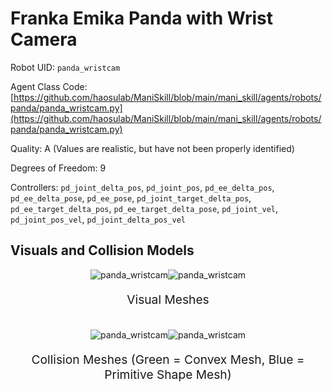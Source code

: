 <!-- THIS IS ALL GENERATED DOCUMENTATION via generate_robot_docs.py. DO NOT MODIFY THIS FILE DIRECTLY. -->

# Franka Emika Panda with Wrist Camera

Robot UID: `panda_wristcam`

Agent Class Code: [https://github.com/haosulab/ManiSkill/blob/main/mani_skill/agents/robots/panda/panda_wristcam.py](https://github.com/haosulab/ManiSkill/blob/main/mani_skill/agents/robots/panda/panda_wristcam.py)

Quality: A (Values are realistic, but have not been properly identified)

Degrees of Freedom: 9

Controllers: `pd_joint_delta_pos`, `pd_joint_pos`, `pd_ee_delta_pos`, `pd_ee_delta_pose`, `pd_ee_pose`, `pd_joint_target_delta_pos`, `pd_ee_target_delta_pos`, `pd_ee_target_delta_pose`, `pd_joint_vel`, `pd_joint_pos_vel`, `pd_joint_delta_pos_vel`

## Visuals and Collision Models

<div>
    <div style="max-width: 100%; display: flex; justify-content: center;">
        <img src="../_static/robot_images/panda_wristcam/front_visual.png" style='min-width:min(50%, 100px);max-width:50%;height:auto' alt="panda_wristcam">
        <img src="../_static/robot_images/panda_wristcam/side_visual.png" style='min-width:min(50%, 100px);max-width:50%;height:auto' alt="panda_wristcam">
    </div>
    <p style="text-align: center; font-size: 1.2rem;">Visual Meshes</p>
    <br/>
    <div style="max-width: 100%; display: flex; justify-content: center;">
        <img src="../_static/robot_images/panda_wristcam/front_collision.png" style='min-width:min(50%, 100px);max-width:50%;height:auto' alt="panda_wristcam">
        <img src="../_static/robot_images/panda_wristcam/side_collision.png" style='min-width:min(50%, 100px);max-width:50%;height:auto' alt="panda_wristcam">
    </div>
    <p style="text-align: center; font-size: 1.2rem;">Collision Meshes (Green = Convex Mesh, Blue = Primitive Shape Mesh)</p>
</div>
